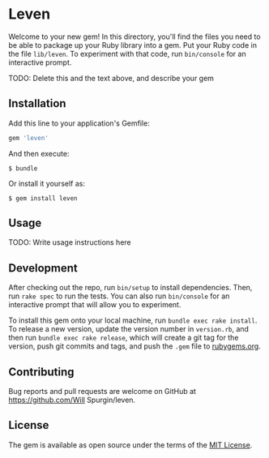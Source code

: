 # Leven

Welcome to your new gem! In this directory, you'll find the files you need to be able to package up your Ruby library into a gem. Put your Ruby code in the file `lib/leven`. To experiment with that code, run `bin/console` for an interactive prompt.

TODO: Delete this and the text above, and describe your gem

## Installation

Add this line to your application's Gemfile:

```ruby
gem 'leven'
```

And then execute:

    $ bundle

Or install it yourself as:

    $ gem install leven

## Usage

TODO: Write usage instructions here

## Development

After checking out the repo, run `bin/setup` to install dependencies. Then, run `rake spec` to run the tests. You can also run `bin/console` for an interactive prompt that will allow you to experiment.

To install this gem onto your local machine, run `bundle exec rake install`. To release a new version, update the version number in `version.rb`, and then run `bundle exec rake release`, which will create a git tag for the version, push git commits and tags, and push the `.gem` file to [rubygems.org](https://rubygems.org).

## Contributing

Bug reports and pull requests are welcome on GitHub at https://github.com/Will Spurgin/leven.


## License

The gem is available as open source under the terms of the [MIT License](http://opensource.org/licenses/MIT).


